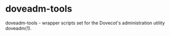 # doveadm-tools
doveadm-tools - wrapper scripts set for the Dovecot's administration utility doveadm(1).
